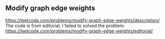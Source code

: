 ## Modify graph edge weights
https://leetcode.com/problems/modify-graph-edge-weights/description/
The code is from editorial, I failed to solved the problem: https://leetcode.com/problems/modify-graph-edge-weights/editorial/
